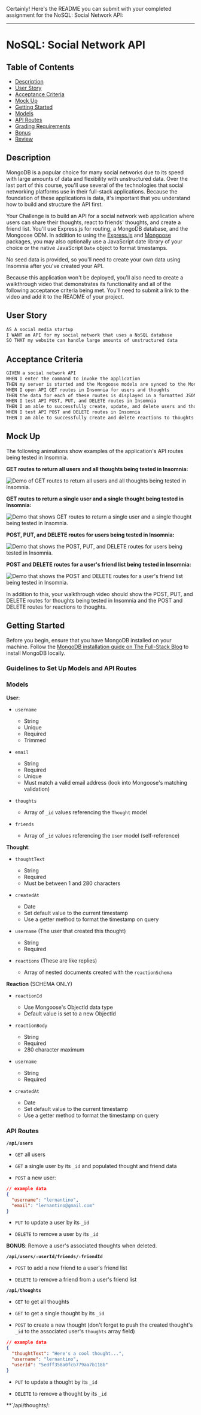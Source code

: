 
Certainly! Here's the README you can submit with your completed assignment for the NoSQL: Social Network API:

---

# NoSQL: Social Network API

## Table of Contents

- [Description](#description)
- [User Story](#user-story)
- [Acceptance Criteria](#acceptance-criteria)
- [Mock Up](#mock-up)
- [Getting Started](#getting-started)
- [Models](#models)
- [API Routes](#api-routes)
- [Grading Requirements](#grading-requirements)
- [Bonus](#bonus)
- [Review](#review)

## Description

MongoDB is a popular choice for many social networks due to its speed with large amounts of data and flexibility with unstructured data. Over the last part of this course, you'll use several of the technologies that social networking platforms use in their full-stack applications. Because the foundation of these applications is data, it's important that you understand how to build and structure the API first.

Your Challenge is to build an API for a social network web application where users can share their thoughts, react to friends' thoughts, and create a friend list. You'll use Express.js for routing, a MongoDB database, and the Mongoose ODM. In addition to using the [Express.js](https://www.npmjs.com/package/express) and [Mongoose](https://www.npmjs.com/package/mongoose) packages, you may also optionally use a JavaScript date library of your choice or the native JavaScript `Date` object to format timestamps.

No seed data is provided, so you'll need to create your own data using Insomnia after you've created your API.

Because this application won't be deployed, you'll also need to create a walkthrough video that demonstrates its functionality and all of the following acceptance criteria being met. You'll need to submit a link to the video and add it to the README of your project.

## User Story

```md
AS A social media startup
I WANT an API for my social network that uses a NoSQL database
SO THAT my website can handle large amounts of unstructured data
```

## Acceptance Criteria

```md
GIVEN a social network API
WHEN I enter the command to invoke the application
THEN my server is started and the Mongoose models are synced to the MongoDB database
WHEN I open API GET routes in Insomnia for users and thoughts
THEN the data for each of these routes is displayed in a formatted JSON
WHEN I test API POST, PUT, and DELETE routes in Insomnia
THEN I am able to successfully create, update, and delete users and thoughts in my database
WHEN I test API POST and DELETE routes in Insomnia
THEN I am able to successfully create and delete reactions to thoughts and add and remove friends to a user's friend list
```

## Mock Up

The following animations show examples of the application's API routes being tested in Insomnia.

**GET routes to return all users and all thoughts being tested in Insomnia:**

![Demo of GET routes to return all users and all thoughts being tested in Insomnia.](./Assets/18-nosql-homework-demo-01.gif)

**GET routes to return a single user and a single thought being tested in Insomnia:**

![Demo that shows GET routes to return a single user and a single thought being tested in Insomnia.](./Assets/18-nosql-homework-demo-02.gif)

**POST, PUT, and DELETE routes for users being tested in Insomnia:**

![Demo that shows the POST, PUT, and DELETE routes for users being tested in Insomnia.](./Assets/18-nosql-homework-demo-03.gif)

**POST and DELETE routes for a user's friend list being tested in Insomnia:**

![Demo that shows the POST and DELETE routes for a user's friend list being tested in Insomnia.](./Assets/18-nosql-homework-demo-04.gif)

In addition to this, your walkthrough video should show the POST, PUT, and DELETE routes for thoughts being tested in Insomnia and the POST and DELETE routes for reactions to thoughts.

## Getting Started

Before you begin, ensure that you have MongoDB installed on your machine. Follow the [MongoDB installation guide on The Full-Stack Blog](https://coding-boot-camp.github.io/full-stack/mongodb/how-to-install-mongodb) to install MongoDB locally.

### Guidelines to Set Up Models and API Routes

### Models

**User**:

- `username`
  - String
  - Unique
  - Required
  - Trimmed

- `email`
  - String
  - Required
  - Unique
  - Must match a valid email address (look into Mongoose's matching validation)

- `thoughts`
  - Array of `_id` values referencing the `Thought` model

- `friends`
  - Array of `_id` values referencing the `User` model (self-reference)

**Thought**:

- `thoughtText`
  - String
  - Required
  - Must be between 1 and 280 characters

- `createdAt`
  - Date
  - Set default value to the current timestamp
  - Use a getter method to format the timestamp on query

- `username` (The user that created this thought)
  - String
  - Required

- `reactions` (These are like replies)
  - Array of nested documents created with the `reactionSchema`

**Reaction** (SCHEMA ONLY)

- `reactionId`
  - Use Mongoose's ObjectId data type
  - Default value is set to a new ObjectId

- `reactionBody`
  - String
  - Required
  - 280 character maximum

- `username`
  - String
  - Required

- `createdAt`
  - Date
  - Set default value to the current timestamp
  - Use a getter method to format the timestamp on query

### API Routes

**`/api/users`**

- `GET` all users

- `GET` a single user by its `_id` and populated thought and friend data

- `POST` a new user:

```json
// example data
{
  "username": "lernantino",
  "email": "lernantino@gmail.com"
}
```

- `PUT` to update a user by its `_id`

- `DELETE` to remove a user by its `_id`

**BONUS**: Remove a user's associated thoughts when deleted.

**`/api/users/:userId/friends/:friendId`**

- `POST` to add a new friend to a user's friend list

- `DELETE` to remove a friend from a user's friend list

**`/api/thoughts`**

- `GET` to get all thoughts

- `GET` to get a single thought by its `_id`

- `POST` to create a new thought (don't forget to push the created thought's `_id` to the associated user's `thoughts` array field)

```json
// example data
{
  "thoughtText": "Here's a cool thought...",
  "username": "lernantino",
  "userId": "5edff358a0fcb779aa7b118b"
}
```

- `PUT` to update a thought by its `_id`

- `DELETE` to remove a thought by its `_id`

**`/api/thoughts/: